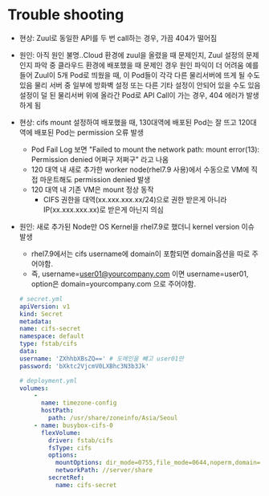 # Trouble shooting 
* 현상: Zuul로 동일한 API를 두 번 call하는 경우, 가끔 404가 떨어짐 
* 원인: 아직 원인 불명..Cloud 환경에 zuul을 올렸을 때 문제인지, Zuul 설정의 문제인지 파악 중 
클라우드 환경에 배포했을 때 문제인 경우 원인 파익이 더 어려움 
예를 들어 Zuul이 5개 Pod로 띄웠을 때, 이 Pod들이 각각 다른 물리서버에 뜨게 될 수도 있음 
물리 서버 중 일부에 방화벽 설정 또는 다른 기타 설정이 안되어 있을 수도 있음  
설정이 덜 된 물리서버 위에 올라간 Pod로 API Call이 가는 경우, 404 에러가 발생하게 됨 
 
* 현상: cifs mount 설정하여 배포했을 때, 130대역에 배포된 Pod는 잘 뜨고 120대역에 배포된 Pod는 permission 오류 발생 
    * Pod Fail Log 보면 "Failed to mount the network path: mount error(13): Permission denied 어쩌구 저쩌구" 라고 나옴 
    * 120 대역 내 새로 추가한 worker node(rhel7.9 사용)에서 수동으로 VM에 직접 마운트해도 permission denied 발생 
    * 120 대역 내 기존 VM은 mount 정상 동작 
        * CIFS 권한을 대역(xx.xxx.xxx.xx/24)으로 권한 받은게 아니라 IP(xx.xxx.xxx.xx)로 받은게 아닌지 의심 
* 원인: 새로 추가된 Node만 OS Kernel을 rhel7.9로 했더니 kernel version 이슈 발생 
    * rhel7.9에서는 cifs username에 domain이 포함되면 domain옵션을 따로 주어야함. 
    * 즉, username=user01@yourcompany.com 이면 username=user01, option은 domain=yourcompany.com 으로 주어야함. 
    ```yaml 
    # secret.yml 
    apiVersion: v1 
    kind: Secret 
    metadata: 
    name: cifs-secret 
    namespace: default 
    type: fstab/cifs 
    data: 
    username: 'ZXhhbXBsZQ==' # 도메인을 뺴고 user01만 
    password: 'bXktc2VjcmV0LXBhc3N3b3Jk' 
    ``` 
    ```yaml 
    # deployment.yml 
    volumes: 
        - 
          name: timezone-config 
          hostPath: 
            path: /usr/share/zoneinfo/Asia/Seoul 
        - name: busybox-cifs-0 
          flexVolume: 
            driver: fstab/cifs 
            fsType: cifs 
            options: 
              mountOptions: dir_mode=0755,file_mode=0644,noperm,domain=yourcompany.com # domain을 mountOptions으로 줌 
              networkPath: //server/share 
            secretRef: 
              name: cifs-secret 
    ```